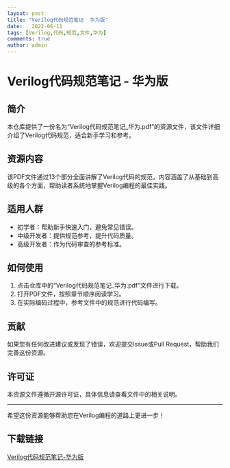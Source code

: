 ```yaml
---
layout: post
title: "Verilog代码规范笔记  华为版"
date:   2022-06-11
tags: [Verilog,代码,规范,文件,华为]
comments: true
author: admin
---
```

# Verilog代码规范笔记 - 华为版

## 简介

本仓库提供了一份名为“Verilog代码规范笔记_华为.pdf”的资源文件，该文件详细介绍了Verilog代码规范，适合新手学习和参考。

## 资源内容

该PDF文件通过13个部分全面讲解了Verilog代码的规范，内容涵盖了从基础到高级的各个方面，帮助读者系统地掌握Verilog编程的最佳实践。

## 适用人群

- 初学者：帮助新手快速入门，避免常见错误。
- 中级开发者：提供规范参考，提升代码质量。
- 高级开发者：作为代码审查的参考标准。

## 如何使用

1. 点击仓库中的“Verilog代码规范笔记_华为.pdf”文件进行下载。
2. 打开PDF文件，按照章节顺序阅读学习。
3. 在实际编码过程中，参考文件中的规范进行代码编写。

## 贡献

如果您有任何改进建议或发现了错误，欢迎提交Issue或Pull Request，帮助我们完善这份资源。

## 许可证

本资源文件遵循开源许可证，具体信息请查看文件中的相关说明。

---

希望这份资源能够帮助您在Verilog编程的道路上更进一步！

## 下载链接

[Verilog代码规范笔记-华为版](https://pan.quark.cn/s/8d074ff2facf)